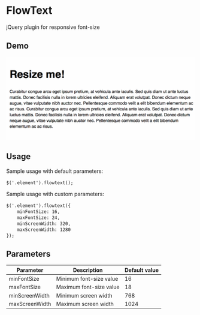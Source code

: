 FlowText
========

jQuery plugin for responsive font-size

## Demo

![FlowText Demo](/demo.gif?raw=true)

## Usage

Sample usage with default parameters:

```
$('.element').flowtext();
```

Sample usage with custom parameters:

```
$('.element').flowtext({
    minFontSize: 16,
    maxFontSize: 24,
    minScreenWidth: 320,
    maxScreenWidth: 1280
});
```

## Parameters

| Parameter       | Description             | Default value |
| --------------- | ----------------------- | ------------- |
| minFontSize     | Minimum font-size value | 16            |
| maxFontSize     | Maximum font-size value | 18            |
| minScreenWidth  | Minimum screen width    | 768           |
| maxScreenWidth  | Maximum screen width    | 1024          |
